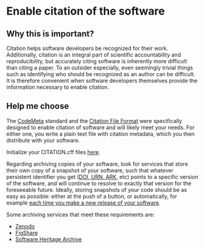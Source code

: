 # Enable citation of the software

## Why this is important?

Citation helps software developers be recognized for their work. Additionally, citation is an integral part of scientific accountability and reproducibility, but accurately citing software is inherently more difficult than citing a paper. To an outsider especially, even seemingly trivial things such as identifying who should be recognized as an author can be difficult. It is therefore convenient when software developers themselves provide the information necessary to enable citation.

## Help me choose

The [CodeMeta](https://codemeta.github.io/) standard and the [Citation File Format](https://citation-file-format.github.io/) were specifically designed to enable citation of software and will likely meet your needs. For either one, you write a plain text file with citation metadata, which you then distribute with your software.

Initialize your CITATION.cff files [here](https://citation-file-format.github.io/cff-initializer-javascript/).

Regarding archiving copies of your software, look for services that store their own copy of a snapshot of your software, such that whatever persistent identifier you get ([DOI, URN, ARK](https://en.wikipedia.org/wiki/Persistent_identifier), etc) points to a specific version of the software, and will continue to resolve to exactly that version for the foreseeable future. Ideally, storing snapshots of your code should be as easy as possible: either at the push of a button, or automatically, for example [each time you make a new release of your software](https://guides.github.com/activities/citable-code/).

Some archiving services that meet these requirements are:

- [Zenodo](https://zenodo.org/)
- [FigShare](https://figshare.com/)
- [Software Heritage Archive](https://softwareheritage.org/)
